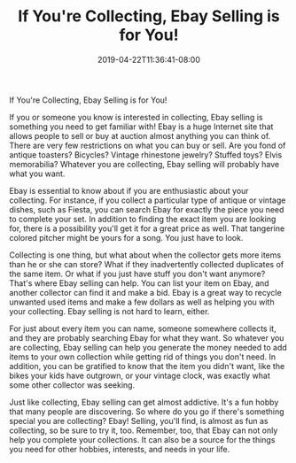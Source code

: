 ﻿---
title: "If You're Collecting, Ebay Selling is for You!"
date: 2019-04-22T11:36:41-08:00
description: "Hobby Articles Tips for Web Success"
featured_image: "/images/Hobby Articles.jpg"
tags: ["Hobby Articles"]
---

If You're Collecting, Ebay Selling is for You!

If you or someone you know is interested in collecting, Ebay selling is something you need to get familiar with!  Ebay is a huge Internet site that allows people to sell or buy at auction almost anything you can think of.  There are very few restrictions on what you can buy or sell.  Are you fond of antique toasters? Bicycles?  Vintage rhinestone jewelry?  Stuffed toys?  Elvis memorabilia?  Whatever you are collecting, Ebay selling will probably have what you want.

Ebay is essential to know about if you are enthusiastic about your collecting.  For instance, if you collect a particular type of antique or vintage dishes, such as Fiesta, you can search Ebay for exactly the piece you need to complete your set.  In addition to finding the exact item you are looking for, there is a possibility you'll get it for a great price as well.  That tangerine colored pitcher might be yours for a song.  You just have to look.

Collecting is one thing, but what about when the collector gets more items than he or she can store?  What if they inadvertently collected duplicates of the same item.  Or what if you just have stuff you don't want anymore?  That's where Ebay selling can help.  You can list your item on Ebay, and another collector can find it and make a bid.  Ebay is a great way to recycle unwanted used items and make a few dollars as well as helping you with your collecting.  Ebay selling is not hard to learn, either.

For just about every item you can name, someone somewhere collects it, and they are probably searching Ebay for what they want.  So whatever you are collecting, Ebay selling can help you generate the money needed to add items to your own collection while getting rid of things you don't need.  In addition, you can be gratified to know that the item you didn't want, like the bikes your kids have outgrown, or your vintage clock, was exactly what some other collector was seeking.

Just like collecting, Ebay selling can get almost addictive.  It's a fun hobby that many people are discovering.  So where do you go if there's something special you are collecting?  Ebay!  Selling, you'll find, is almost as fun as collecting, so be sure to try it, too.  Remember, too, that Ebay can not only help you complete your collections.  It can also be a source for the things you need for other hobbies, interests, and needs in your life.
